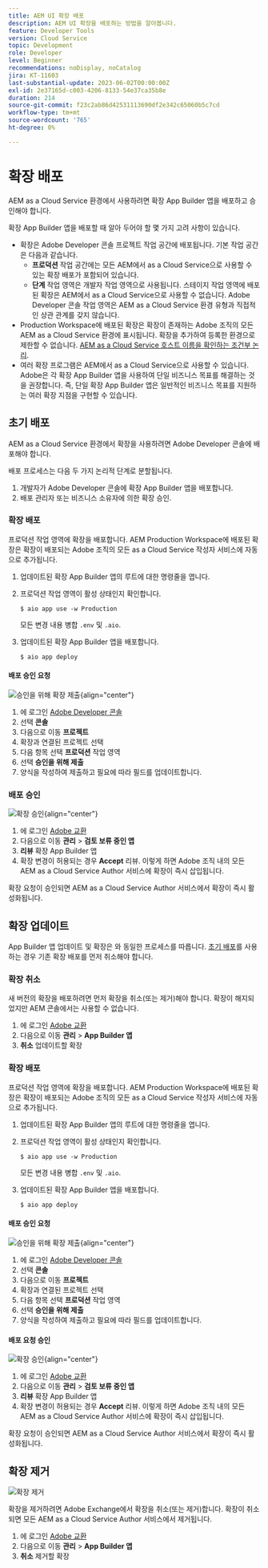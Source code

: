 ```yaml
---
title: AEM UI 확장 배포
description: AEM UI 확장을 배포하는 방법을 알아봅니다.
feature: Developer Tools
version: Cloud Service
topic: Development
role: Developer
level: Beginner
recommendations: noDisplay, noCatalog
jira: KT-11603
last-substantial-update: 2023-06-02T00:00:00Z
exl-id: 2e37165d-c003-4206-8133-54e37ca35b8e
duration: 214
source-git-commit: f23c2ab86d42531113690df2e342c65060b5c7cd
workflow-type: tm+mt
source-wordcount: '765'
ht-degree: 0%

---
```


# 확장 배포

AEM as a Cloud Service 환경에서 사용하려면 확장 App Builder 앱을 배포하고 승인해야 합니다.

확장 App Builder 앱을 배포할 때 알아 두어야 할 몇 가지 고려 사항이 있습니다.

+ 확장은 Adobe Developer 콘솔 프로젝트 작업 공간에 배포됩니다. 기본 작업 공간은 다음과 같습니다.
   + __프로덕션__ 작업 공간에는 모든 AEM에서 as a Cloud Service으로 사용할 수 있는 확장 배포가 포함되어 있습니다.
   + __단계__ 작업 영역은 개발자 작업 영역으로 사용됩니다. 스테이지 작업 영역에 배포된 확장은 AEM에서 as a Cloud Service으로 사용할 수 없습니다.
Adobe Developer 콘솔 작업 영역은 AEM as a Cloud Service 환경 유형과 직접적인 상관 관계를 갖지 않습니다.
+ Production Workspace에 배포된 확장은 확장이 존재하는 Adobe 조직의 모든 AEM as a Cloud Service 환경에 표시됩니다.
확장을 추가하여 등록한 환경으로 제한할 수 없습니다. [AEM as a Cloud Service 호스트 이름을 확인하는 조건부 논리](https://developer.adobe.com/uix/docs/guides/publication/#enabling-extension-only-on-specific-aem-environments).
+ 여러 확장 프로그램은 AEM에서 as a Cloud Service으로 사용할 수 있습니다. Adobe은 각 확장 App Builder 앱을 사용하여 단일 비즈니스 목표를 해결하는 것을 권장합니다. 즉, 단일 확장 App Builder 앱은 일반적인 비즈니스 목표를 지원하는 여러 확장 지점을 구현할 수 있습니다.

## 초기 배포

AEM as a Cloud Service 환경에서 확장을 사용하려면 Adobe Developer 콘솔에 배포해야 합니다.

배포 프로세스는 다음 두 가지 논리적 단계로 분할됩니다.

1. 개발자가 Adobe Developer 콘솔에 확장 App Builder 앱을 배포합니다.
1. 배포 관리자 또는 비즈니스 소유자에 의한 확장 승인.

### 확장 배포

프로덕션 작업 영역에 확장을 배포합니다. AEM Production Workspace에 배포된 확장은 확장이 배포되는 Adobe 조직의 모든 as a Cloud Service 작성자 서비스에 자동으로 추가됩니다.

1. 업데이트된 확장 App Builder 앱의 루트에 대한 명령줄을 엽니다.
1. 프로덕션 작업 영역이 활성 상태인지 확인합니다.

   ```shell
   $ aio app use -w Production
   ```

   모든 변경 내용 병합 `.env` 및 `.aio`.

1. 업데이트된 확장 App Builder 앱을 배포합니다.

   ```shell
   $ aio app deploy
   ```

#### 배포 승인 요청

![승인을 위해 확장 제출](./assets/deploy/submit-for-approval.png){align="center"}

1. 에 로그인 [Adobe Developer 콘솔](https://developer.adobe.com)
1. 선택 __콘솔__
1. 다음으로 이동 __프로젝트__
1. 확장과 연결된 프로젝트 선택
1. 다음 항목 선택 __프로덕션__ 작업 영역
1. 선택 __승인을 위해 제출__
1. 양식을 작성하여 제출하고 필요에 따라 필드를 업데이트합니다.

### 배포 승인

![확장 승인](./assets/deploy/adobe-exchange.png){align="center"}

1. 에 로그인 [Adobe 교환](https://exchange.adobe.com/)
1. 다음으로 이동 __관리__ > __검토 보류 중인 앱__
1. __리뷰__ 확장 App Builder 앱
1. 확장 변경이 허용되는 경우 __Accept__ 리뷰. 이렇게 하면 Adobe 조직 내의 모든 AEM as a Cloud Service Author 서비스에 확장이 즉시 삽입됩니다.

확장 요청이 승인되면 AEM as a Cloud Service Author 서비스에서 확장이 즉시 활성화됩니다.

## 확장 업데이트

App Builder 앱 업데이트 및 확장은 와 동일한 프로세스를 따릅니다. [초기 배포](#initial-deployment)를 사용하는 경우 기존 확장 배포를 먼저 취소해야 합니다.

### 확장 취소

새 버전의 확장을 배포하려면 먼저 확장을 취소(또는 제거)해야 합니다. 확장이 해지되었지만 AEM 콘솔에서는 사용할 수 없습니다.

1. 에 로그인 [Adobe 교환](https://exchange.adobe.com/)
1. 다음으로 이동 __관리__ > __App Builder 앱__
1. __취소__ 업데이트할 확장

### 확장 배포

프로덕션 작업 영역에 확장을 배포합니다. AEM Production Workspace에 배포된 확장은 확장이 배포되는 Adobe 조직의 모든 as a Cloud Service 작성자 서비스에 자동으로 추가됩니다.

1. 업데이트된 확장 App Builder 앱의 루트에 대한 명령줄을 엽니다.
1. 프로덕션 작업 영역이 활성 상태인지 확인합니다.

   ```shell
   $ aio app use -w Production
   ```

   모든 변경 내용 병합 `.env` 및 `.aio`.

1. 업데이트된 확장 App Builder 앱을 배포합니다.

   ```shell
   $ aio app deploy
   ```

#### 배포 승인 요청

![승인을 위해 확장 제출](./assets/deploy/submit-for-approval.png){align="center"}

1. 에 로그인 [Adobe Developer 콘솔](https://developer.adobe.com)
1. 선택 __콘솔__
1. 다음으로 이동 __프로젝트__
1. 확장과 연결된 프로젝트 선택
1. 다음 항목 선택 __프로덕션__ 작업 영역
1. 선택 __승인을 위해 제출__
1. 양식을 작성하여 제출하고 필요에 따라 필드를 업데이트합니다.

#### 배포 요청 승인

![확장 승인](./assets/deploy/adobe-exchange.png){align="center"}

1. 에 로그인 [Adobe 교환](https://exchange.adobe.com/)
1. 다음으로 이동 __관리__ > __검토 보류 중인 앱__
1. __리뷰__ 확장 App Builder 앱
1. 확장 변경이 허용되는 경우 __Accept__ 리뷰. 이렇게 하면 Adobe 조직 내의 모든 AEM as a Cloud Service Author 서비스에 확장이 즉시 삽입됩니다.

확장 요청이 승인되면 AEM as a Cloud Service Author 서비스에서 확장이 즉시 활성화됩니다.

## 확장 제거

![확장 제거](./assets/deploy/revoke.png)

확장을 제거하려면 Adobe Exchange에서 확장을 취소(또는 제거)합니다. 확장이 취소되면 모든 AEM as a Cloud Service Author 서비스에서 제거됩니다.

1. 에 로그인 [Adobe 교환](https://exchange.adobe.com/)
1. 다음으로 이동 __관리__ > __App Builder 앱__
1. __취소__ 제거할 확장

